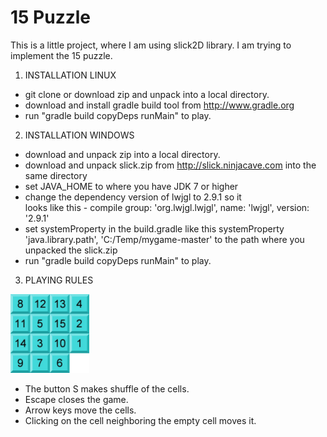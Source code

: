 15 Puzzle
========

This is a little project, where I am using slick2D library.
I am trying to implement the 15 puzzle. 


1. INSTALLATION LINUX<br>
 - git clone or download zip and unpack into a local directory.<br>
 - download and install gradle build tool from http://www.gradle.org<br>
 - run "gradle build copyDeps runMain" to play.<br>

2. INSTALLATION WINDOWS<br> 
 - download and unpack zip into a local directory.<br>
 - download and unpack slick.zip from http://slick.ninjacave.com into the same directory<br>
 - set JAVA_HOME to where you have JDK 7 or higher<br>
 - change the dependency version of lwjgl to 2.9.1 so it<br>
  looks like this - compile group: 'org.lwjgl.lwjgl', name: 'lwjgl', version: '2.9.1'<br>
 - set systemProperty in the build.gradle like this systemProperty 'java.library.path', 'C:/Temp/mygame-master' 
  to the path where you unpacked the slick.zip<br>
 - run "gradle build copyDeps runMain" to play.<br>
 

3. PLAYING RULES<br>
<img src="https://github.com/ssppkenny/mygame/blob/master/res/screen.jpg?raw=true" width="25%" height="25%">

 - The button S makes shuffle of the cells.<br>
 - Escape closes the game.<br>
 - Arrow keys move the cells.<br>
 - Clicking on the cell neighboring the empty cell moves it.<br>



